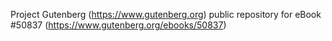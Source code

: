 Project Gutenberg (https://www.gutenberg.org) public repository for
eBook #50837 (https://www.gutenberg.org/ebooks/50837)
